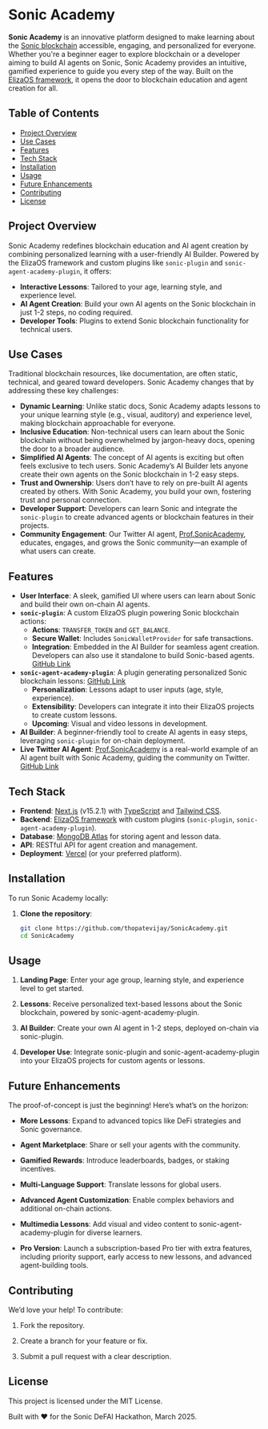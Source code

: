 
# Sonic Academy

**Sonic Academy** is an innovative platform designed to make learning about the [Sonic blockchain](https://www.soniclabs.com/) accessible, engaging, and personalized for everyone. Whether you're a beginner eager to explore blockchain or a developer aiming to build AI agents on Sonic, Sonic Academy provides an intuitive, gamified experience to guide you every step of the way. Built on the [ElizaOS framework](https://elizaos.github.io/eliza/), it opens the door to blockchain education and agent creation for all.

## Table of Contents
- [Project Overview](#project-overview)
- [Use Cases](#use-cases)
- [Features](#features)
- [Tech Stack](#tech-stack)
- [Installation](#installation)
- [Usage](#usage)
- [Future Enhancements](#future-enhancements)
- [Contributing](#contributing)
- [License](#license)


## Project Overview
Sonic Academy redefines blockchain education and AI agent creation by combining personalized learning with a user-friendly AI Builder. Powered by the ElizaOS framework and custom plugins like `sonic-plugin` and `sonic-agent-academy-plugin`, it offers:
- **Interactive Lessons**: Tailored to your age, learning style, and experience level.
- **AI Agent Creation**: Build your own AI agents on the Sonic blockchain in just 1-2 steps, no coding required.
- **Developer Tools**: Plugins to extend Sonic blockchain functionality for technical users.

## Use Cases
Traditional blockchain resources, like documentation, are often static, technical, and geared toward developers. Sonic Academy changes that by addressing these key challenges:
- **Dynamic Learning**: Unlike static docs, Sonic Academy adapts lessons to your unique learning style (e.g., visual, auditory) and experience level, making blockchain approachable for everyone.
- **Inclusive Education**: Non-technical users can learn about the Sonic blockchain without being overwhelmed by jargon-heavy docs, opening the door to a broader audience.
- **Simplified AI Agents**: The concept of AI agents is exciting but often feels exclusive to tech users. Sonic Academy’s AI Builder lets anyone create their own agents on the Sonic blockchain in 1-2 easy steps.
- **Trust and Ownership**: Users don’t have to rely on pre-built AI agents created by others. With Sonic Academy, you build your own, fostering trust and personal connection.
- **Developer Support**: Developers can learn Sonic and integrate the `sonic-plugin` to create advanced agents or blockchain features in their projects.
- **Community Engagement**: Our Twitter AI agent, [Prof.SonicAcademy](https://twitter.com/Prof_S_Academy), educates, engages, and grows the Sonic community—an example of what users can create.

## Features
- **User Interface**: A sleek, gamified UI where users can learn about Sonic and build their own on-chain AI agents.
- **`sonic-plugin`**: A custom ElizaOS plugin powering Sonic blockchain actions:
  - **Actions**: `TRANSFER_TOKEN` and `GET_BALANCE`.
  - **Secure Wallet**: Includes `SonicWalletProvider` for safe transactions.
  - **Integration**: Embedded in the AI Builder for seamless agent creation. Developers can also use it standalone to build Sonic-based agents. [GitHub Link](https://github.com/thopatevijay/plugin-sonic)
- **`sonic-agent-academy-plugin`**: A plugin generating personalized Sonic blockchain lessons: [GitHub Link](https://github.com/thopatevijay/SonicAcademy/tree/main/agent/src/sonic-agent-academy-plugin)
  - **Personalization**: Lessons adapt to user inputs (age, style, experience).
  - **Extensibility**: Developers can integrate it into their ElizaOS projects to create custom lessons.
  - **Upcoming**: Visual and video lessons in development.
- **AI Builder**: A beginner-friendly tool to create AI agents in easy steps, leveraging `sonic-plugin` for on-chain deployment.
- **Live Twitter AI Agent**: [Prof.SonicAcademy](https://twitter.com/Prof_S_Academy) is a real-world example of an AI agent built with Sonic Academy, guiding the community on Twitter. [GitHub Link](https://github.com/thopatevijay/Prof.SonicAcademy)


## Tech Stack
- **Frontend**: [Next.js](https://nextjs.org/) (v15.2.1) with [TypeScript](https://www.typescriptlang.org/) and [Tailwind CSS](https://tailwindcss.com/).
- **Backend**: [ElizaOS framework](https://elizaos.github.io/eliza/) with custom plugins (`sonic-plugin`, `sonic-agent-academy-plugin`).
- **Database**: [MongoDB Atlas](https://www.mongodb.com/cloud/atlas) for storing agent and lesson data.
- **API**: RESTful API for agent creation and management.
- **Deployment**: [Vercel](https://vercel.com/) (or your preferred platform).


## Installation
To run Sonic Academy locally:
1. **Clone the repository**:
   ```bash
   git clone https://github.com/thopatevijay/SonicAcademy.git
   cd SonicAcademy

## Usage

1.  **Landing Page**: Enter your age group, learning style, and experience level to get started.
    
2.  **Lessons**: Receive personalized text-based lessons about the Sonic blockchain, powered by sonic-agent-academy-plugin.
    
3.  **AI Builder**: Create your own AI agent in 1-2 steps, deployed on-chain via sonic-plugin.
    
4.  **Developer Use**: Integrate sonic-plugin and sonic-agent-academy-plugin into your ElizaOS projects for custom agents or lessons.


## Future Enhancements

The proof-of-concept is just the beginning! Here’s what’s on the horizon:

-   **More Lessons**: Expand to advanced topics like DeFi strategies and Sonic governance.
    
-   **Agent Marketplace**: Share or sell your agents with the community.
    
-   **Gamified Rewards**: Introduce leaderboards, badges, or staking incentives.
    
-   **Multi-Language Support**: Translate lessons for global users.
    
-   **Advanced Agent Customization**: Enable complex behaviors and additional on-chain actions.
    
-   **Multimedia Lessons**: Add visual and video content to sonic-agent-academy-plugin for diverse learners.
-   **Pro Version**: Launch a subscription-based Pro tier with extra features, including priority support, early access to new lessons, and advanced agent-building tools.


## Contributing

We’d love your help! To contribute:

1.  Fork the repository.
    
2.  Create a branch for your feature or fix.
    
3.  Submit a pull request with a clear description.

## License

This project is licensed under the MIT License.


Built with ❤️ for the Sonic DeFAI Hackathon, March 2025.